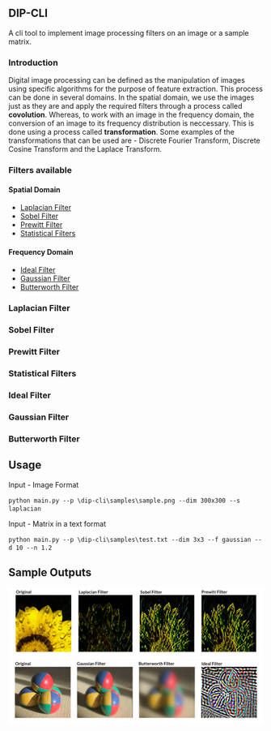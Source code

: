 ## DIP-CLI
A cli tool to implement image processing filters on an image or a sample matrix.

### Introduction 
Digital image processing can be defined as the manipulation of images using specific algorithms for the purpose of feature extraction. This process can be done in several domains. In the spatial domain, we use the images just as they are and apply the required filters through a process called <b>covolution</b>. Whereas, to work with an image in the frequency domain, the conversion of an image to its frequency distribution is neccessary. This is done using a process called <b>transformation</b>. Some examples of the transformations that can be used are  - Discrete Fourier Transform, Discrete Cosine Transform and the Laplace Transform.

### Filters available
#### Spatial Domain
* [Laplacian Filter](#Laplacian-Filter)
* [Sobel Filter](#Sobel-Filter)
* [Prewitt Filter](#Prewitt-Filter)
* [Statistical Filters ](#Statistical-Filters)
#### Frequency Domain
* [Ideal Filter](#Ideal-Filter)
* [Gaussian Filter](#Gaussian-Filter)
* [Butterworth Filter](#Butterworth-Filter)
  
<a name="Laplacian-Filter"></a>
### Laplacian Filter

<a name="Sobel-Filter"></a>
### Sobel Filter

<a name="Prewitt-Filter"></a>
### Prewitt Filter

<a name="Statistical-Filters"></a>
### Statistical Filters 

<a name="Ideal-Filter"></a> 
### Ideal Filter

<a name="Gaussian-Filter"></a>
### Gaussian Filter

<a name="Butterworth-Filter"></a>
### Butterworth Filter


## Usage
Input - Image Format
```
python main.py --p \dip-cli\samples\sample.png --dim 300x300 --s laplacian
```
Input - Matrix in a text format
```
python main.py --p \dip-cli\samples\test.txt --dim 3x3 --f gaussian --d 10 --n 1.2
```

## Sample Outputs
![Spatial Domain](https://github.com/VaishnaviNandakumar/dip-cli/blob/master/outputs/Spatial-Domain-Outputs.jpg)
![Frequency Domain](https://github.com/VaishnaviNandakumar/dip-cli/blob/master/outputs/Frequency-Domain-Outputs.jpg)
